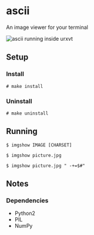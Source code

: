 ascii
=====

An image viewer for your terminal


![ascii running inside urxvt](https://raw.github.com/joshdk/ascii/master/img/screenshot.png "ascii running inside urxvt")


Setup
-----

### Install
    # make install


### Uninstall
    # make uninstall


Running
-------

    $ imgshow IMAGE [CHARSET]

    $ imgshow picture.jpg

    $ imgshow picture.jpg " -+=$#"


Notes
-----

### Dependencies
*   Python2
*   PIL
*   NumPy
